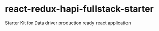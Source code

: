 # react-redux-hapi-fullstack-starter

Starter Kit for Data driver production ready react application
